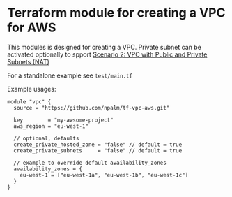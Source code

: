 # Terraform module for creating a VPC for AWS

This modules is designed for creating a VPC. Private subnet can be activated optionally to spport [Scenario 2: VPC with Public and Private Subnets (NAT)](http://docs.aws.amazon.com/AmazonVPC/latest/UserGuide/VPC_Scenario2.html)

For a standalone example see `test/main.tf`

Example usages:
```
module "vpc" {
  source = "https://github.com/npalm/tf-vpc-aws.git"

  key        = "my-awsome-project"
  aws_region = "eu-west-1"

  // optional, defaults
  create_private_hosted_zone = "false" // default = true
  create_private_subnets     = "false" // default = true

  // example to override default availability_zones
  availability_zones = {
    eu-west-1 = ["eu-west-1a", "eu-west-1b", "eu-west-1c"]
  }
}

```
